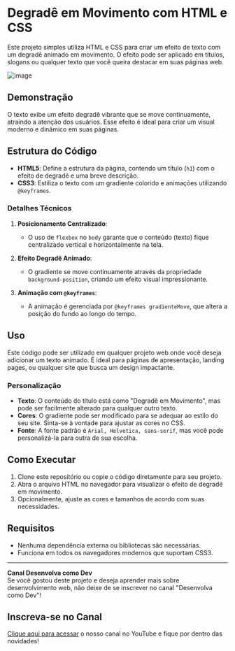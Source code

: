 # Degradê em Movimento com HTML e CSS

Este projeto simples utiliza HTML e CSS para criar um efeito de texto com um degradê animado em movimento. O efeito pode ser aplicado em títulos, slogans ou qualquer texto que você queira destacar em suas páginas web.

![image](https://github.com/user-attachments/assets/e5a76db2-b731-400e-963d-a65b6e592ce6)


## Demonstração

O texto exibe um efeito degradê vibrante que se move continuamente, atraindo a atenção dos usuários. Esse efeito é ideal para criar um visual moderno e dinâmico em suas páginas.

## Estrutura do Código

- **HTML5**: Define a estrutura da página, contendo um título (`h1`) com o efeito de degradê e uma breve descrição.
- **CSS3**: Estiliza o texto com um gradiente colorido e animações utilizando `@keyframes`.

### Detalhes Técnicos

1. **Posicionamento Centralizado**:
   - O uso de `flexbox` no `body` garante que o conteúdo (texto) fique centralizado vertical e horizontalmente na tela.

2. **Efeito Degradê Animado**:
   - O gradiente se move continuamente através da propriedade `background-position`, criando um efeito visual impressionante.

3. **Animação com `@keyframes`**:
   - A animação é gerenciada por `@keyframes gradienteMove`, que altera a posição do fundo ao longo do tempo.

## Uso

Este código pode ser utilizado em qualquer projeto web onde você deseja adicionar um texto animado. É ideal para páginas de apresentação, landing pages, ou qualquer site que busca um design impactante.

### Personalização

- **Texto**: O conteúdo do título está como "Degradê em Movimento", mas pode ser facilmente alterado para qualquer outro texto.
- **Cores**: O gradiente pode ser modificado para se adequar ao estilo do seu site. Sinta-se à vontade para ajustar as cores no CSS.
- **Fonte**: A fonte padrão é `Arial, Helvetica, sans-serif`, mas você pode personalizá-la para outra de sua escolha.

## Como Executar

1. Clone este repositório ou copie o código diretamente para seu projeto.
2. Abra o arquivo HTML no navegador para visualizar o efeito de degradê em movimento.
3. Opcionalmente, ajuste as cores e tamanhos de acordo com suas necessidades.

## Requisitos

- Nenhuma dependência externa ou bibliotecas são necessárias.
- Funciona em todos os navegadores modernos que suportam CSS3.

---

**Canal Desenvolva como Dev**  
Se você gostou deste projeto e deseja aprender mais sobre desenvolvimento web, não deixe de se inscrever no canal "Desenvolva como Dev"!

## Inscreva-se no Canal

[Clique aqui para acessar](https://encurtador.com.br/qefNo) o nosso canal no YouTube e fique por dentro das novidades!
